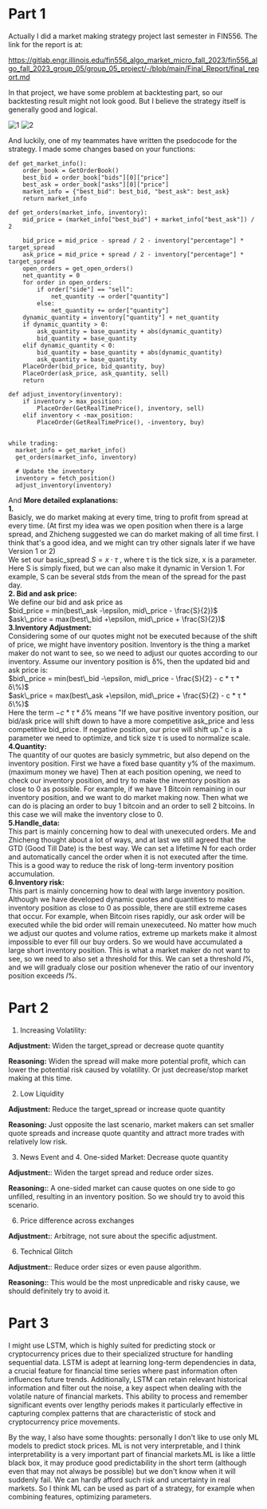 # Part 1
Actually I did a market making strategy project last semester in FIN556. The link for the report is at:

https://gitlab.engr.illinois.edu/fin556_algo_market_micro_fall_2023/fin556_algo_fall_2023_group_05/group_05_project/-/blob/main/Final_Report/final_report.md

In that project, we have some problem at backtesting part, so our backtesting result might not look good. But I believe the strategy itself is generally good and logical.

![1](https://github.com/Marcotong21/Quant/assets/125079176/8b56fa62-cda0-4d63-98da-47ebcede429b)
![2](https://github.com/Marcotong21/Quant/assets/125079176/27e0096f-3b6d-4f77-9513-8038256725ab)




And luckily, one of my teammates have written the psedocode for the strategy. I made some changes based on your functions:
```
def get_market_info():
    order_book = GetOrderBook()
    best_bid = order_book["bids"][0]["price"]
    best_ask = order_book["asks"][0]["price"]
    market_info = {"best_bid": best_bid, "best_ask": best_ask}
    return market_info

def get_orders(market_info, inventory):
    mid_price = (market_info["best_bid"] + market_info["best_ask"]) / 2
    
    bid_price = mid_price - spread / 2 - inventory["percentage"] * target_spread
    ask_price = mid_price + spread / 2 - inventory["percentage"] * target_spread
    open_orders = get_open_orders()
    net_quantity = 0
    for order in open_orders:
        if order["side"] == "sell":
            net_quantity -= order["quantity"]
        else:
            net_quantity += order["quantity"]
    dynamic_quantity = inventory["quantity"] + net_quantity
    if dynamic_quantity > 0:
        ask_quantity = base_quantity + abs(dynamic_quantity)
        bid_quantity = base_quantity
    elif dynamic_quantity < 0:
        bid_quantity = base_quantity + abs(dynamic_quantity)
        ask_quantity = base_quantity
    PlaceOrder(bid_price, bid_quantity, buy)
    PlaceOrder(ask_price, ask_quantity, sell)
    return

def adjust_inventory(inventory):
    if inventory > max_position:
        PlaceOrder(GetRealTimePrice(), inventory, sell)
    elif inventory < -max_position:
        PlaceOrder(GetRealTimePrice(), -inventory, buy)


while trading:
  market_info = get_market_info()
  get_orders(market_info, inventory)
  
  # Update the inventory
  inventory = fetch_position()
  adjust_inventory(inventory)
```

And **More detailed explanations:** <br>
**1.** <br>
Basicly, we do market making at every time, tring to profit from spread at every time.
(At first my idea was we open position when there is a large spread, and Zhicheng suggested we can do market making of all time first. I think that's a good idea, and we might can try other signals later if we have Version 1 or 2)<br>
 We set our basic_spread $`S = x \cdot \tau`$ , where τ is the tick size, x is a parameter. <br>
Here S is simply fixed, but we can also make it dynamic in Version 1. For example, S can be several stds from the mean of the spread for the past day.<br>
**2. Bid and ask price:** <br>
We define our bid and ask price as <br>
$bid_price = min(best\_ask -\epsilon,   mid\_price - \frac{S}{2})$ <br>
$ask\_price = max(best\_bid +\epsilon,   mid\_price + \frac{S}{2})$ <br>
**3.Inventory Adjustment:** <br>
Considering some of our quotes might not be executed because of the shift of price, we might have inventory position. Inventory is the thing a market maker do not want to see, so we need to adjust our quotes according to our inventory. Assume our inventory position is δ%, then the updated bid and ask price is:<br>
$bid\_price = min(best\_bid -\epsilon,   mid\_price - \frac{S}{2} - c * τ * δ\%)$ <br>
$ask\_price = max(best\_ask +\epsilon,   mid\_price + \frac{S}{2} - c * τ * δ\%)$ <br>
Here the term $- c * τ * δ\%$ means "If we have positive inventory position, our bid/ask price will shift down to have a more competitive ask\_price and less competitive bid\_price. If negative position, our price will shift up." c is a parameter we need to optimize, and tick size τ is used to normalize scale.<br> 
**4.Quantity:** <br> 
The quantity of our quotes are basicly symmetric, but also depend on the inventory position. First we have a fixed base quantity y% of the maximum. (maximum money we have) Then at each position opening, we need to check our inventory position, and try to make the inventory position as close to 0 as possible. For example, if we have 1 Bitcoin remaining in our inventory position, and we want to do market making now. Then what we can do is placing an order to buy 1 bitcoin and an order to sell 2 bitcoins. In this case we will make the inventory close to 0.<br>
**5.Handle_data:** <br>
This part is mainly concerning how to deal with unexecuted orders. Me and Zhicheng thought about a lot of ways, and at last we still agreed that the GTD (Good Till Date) is the best way. We can set a lifetime N for each order and automatically cancel the order when it is not executed after the time. This is a good way to reduce the risk of long-term inventory position accumulation.<br>
**6.Inventory risk:** <br> 
This part is mainly concerning how to deal with large inventory position. Although we have developed dynamic quotes and quantities to make inventory position as close to 0 as possible, there are still extreme cases that occur. For example, when Bitcoin rises rapidly, our ask order will be executed while the bid order will remain unexecuteed. No matter how much we adjust our quotes and volume ratios, extreme up markets make it almost impossible to ever fill our buy orders. So we would have accumulated a large short inventory position. This is what a market maker do not want to see, so we need to also set a threshold for this. We can set a threshold $I\%$, and we will gradualy close our position whenever the ratio of our inventory position exceeds $I\%$.


# Part 2
1. Increasing Volatility:

**Adjustment:** Widen the target_spread or decrease quote quantity

**Reasoning:** Widen the spread will make more potential profit, which can lower the potential risk caused by volatility. Or just decrease/stop market making at this time.

2. Low Liquidity

**Adjustment:** Reduce the target_spread or increase quote quantity

**Reasoning:** Just opposite the last scenario, market makers can set smaller quote spreads and increase quote quantity and attract more trades with relatively low risk.

3. News Event and 4. One-sided Market:   Decrease quote quantity

**Adjustment:**: Widen the target spread and reduce order sizes.

**Reasoning:**: A one-sided market can cause quotes on one side to go unfilled, resulting in an inventory position. So we should try to avoid this scenario.

6. Price difference across exchanges

**Adjustment:**: Arbitrage, not sure about the specific adjustment.

6. Technical Glitch

**Adjustment:**: Reduce order sizes or even pause algorithm.

**Reasoning:**: This would be the most unpredicable and risky cause, we should definitely try to avoid it.

# Part 3
 I might use LSTM, which is highly suited for predicting stock or cryptocurrency prices due to their specialized structure for handling sequential data. LSTM is adept at learning long-term dependencies in data, a crucial feature for financial time series where past information often influences future trends. 
 Additionally, LSTM can retain relevant historical information and filter out the noise, a key aspect when dealing with the volatile nature of financial markets. This ability to process and remember significant events over lengthy periods makes it particularly effective in capturing complex patterns that are characteristic of stock and cryptocurrency price movements. 

 By the way, I also have some thoughts:
 personally I don't like to use only ML models to predict stock prices. ML is not very interpretable, and I think interpretability is a very important part of financial markets.ML is like a little black box, it may produce good predictability in the short term (although even that may not always be possible) but we don't know when it will suddenly fail. We can hardly afford such risk and uncertainty in real markets. So I think ML can be used as part of a strategy, for example when combining features, optimizing parameters.
 
